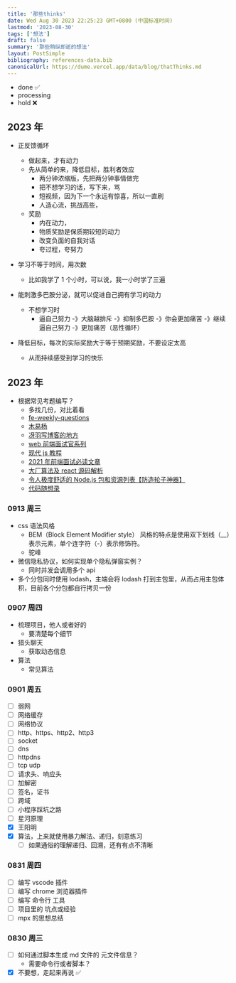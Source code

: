 ```yaml
---
title: '那些thinks'
date: Wed Aug 30 2023 22:25:23 GMT+0800 (中国标准时间)
lastmod: '2023-08-30'
tags: ['想法']
draft: false
summary: '那些稍纵即逝的想法'
layout: PostSimple
bibliography: references-data.bib
canonicalUrl: https://dume.vercel.app/data/blog/thatThinks.md
---
```


- done ✅
- processing
- hold ❌

## 2023 年

- 正反馈循环

  - 做起来，才有动力
  - 先从简单的来，降低目标，胜利者效应
    - 两分钟浓缩版，先把两分钟事情做完
    - 把不想学习的话，写下来，骂
    - 短视频，因为下一个永远有惊喜，所以一直刷
    - 人造心流，挑战高些，
  - 奖励
    - 内在动力，
    - 物质奖励是保质期较短的动力
    - 改变负面的自我对话
    - 夸过程，夸努力

- 学习不等于时间，用次数

  - 比如我学了 1 个小时，可以说，我一小时学了三遍

- 能刺激多巴胺分泌，就可以促进自己拥有学习的动力
  - 不想学习时
    - 逼自己努力 -》大脑越排斥 -》抑制多巴胺 -》你会更加痛苦 -》继续逼自己努力 -》更加痛苦（恶性循环）
- 降低目标，每次的实际奖励大于等于预期奖励，不要设定太高

  - 从而持续感受到学习的快乐

## 2023 年

- 根据常见考题编写？
  - 多找几份，对比着看
  - [fe-weekly-questions](https://github.com/LuckyWinty/fe-weekly-questions/issues)
  - [木易杨](https://muyiy.cn/question/)
  - [冴羽写博客的地方](https://github.com/mqyqingfeng/Blog/tree/master)
  - [web 前端面试官系列](https://vue3js.cn/interview/)
  - [现代 js 教程](https://zh.javascript.info/)
  - [2021 年前端面试必读文章](https://juejin.cn/post/6844904116339261447)
  - [大厂算法及 react 源码解析](https://xiaochen1024.com/)
  - [令人极度舒适的 Node.js 包和资源列表【防造轮子神器】](https://zhuanlan.zhihu.com/p/385852664)
  - [代码随想录](https://programmercarl.com/)

### 0913 周三

- css 语法风格
  - BEM（Block Element Modifier style） 风格的特点是使用双下划线（\_\_）表示元素，单个连字符（-）表示修饰符。
  - 驼峰
- 微信隐私协议，如何实现单个隐私弹窗实例？
  - 同时并发会调用多个 api
- 多个分包同时使用 lodash，主端会将 lodash 打到主包里，从而占用主包体积，目前各个分包都自行拷贝一份

### 0907 周四

- 梳理项目，他人或者好的
  - 要清楚每个细节
- 猎头聊天
  - 获取动态信息
- 算法
  - 常见算法

### 0901 周五

- [ ] 弱网
- [ ] 网络缓存
- [ ] 网络协议
- [ ] http、https、http2、http3
- [ ] socket
- [ ] dns
- [ ] httpdns
- [ ] tcp udp
- [ ] 请求头、响应头
- [ ] 加解密
- [ ] 签名，证书
- [ ] 跨域
- [ ] 小程序踩坑之路
- [ ] 星河原理
- [x] 王阳明
- [x] 算法，上来就使用暴力解法、递归，刻意练习
  - [ ] 如果通俗的理解递归、回溯，还有有点不清晰

### 0831 周四

- [ ] 编写 vscode 插件
- [ ] 编写 chrome 浏览器插件
- [ ] 编写 命令行 工具
- [ ] 项目里的 坑点或经验
- [ ] mpx 的思想总结

### 0830 周三

- [ ] 如何通过脚本生成 md 文件的 元文件信息？
  - 需要命令行或者脚本？
- [x] 不要想，走起来再说 ✅

